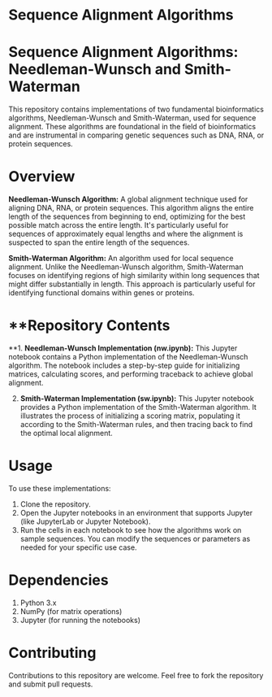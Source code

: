 # Sequence Alignment Algorithms

# **Sequence Alignment Algorithms: Needleman-Wunsch and Smith-Waterman**
This repository contains implementations of two fundamental bioinformatics algorithms, Needleman-Wunsch and Smith-Waterman, used for sequence alignment. These algorithms are foundational in the field of bioinformatics and are instrumental in comparing genetic sequences such as DNA, RNA, or protein sequences.

# **Overview**
**Needleman-Wunsch Algorithm:** A global alignment technique used for aligning DNA, RNA, or protein sequences. This algorithm aligns the entire length of the sequences from beginning to end, optimizing for the best possible match across the entire length. It's particularly useful for sequences of approximately equal lengths and where the alignment is suspected to span the entire length of the sequences.

**Smith-Waterman Algorithm:** An algorithm used for local sequence alignment. Unlike the Needleman-Wunsch algorithm, Smith-Waterman focuses on identifying regions of high similarity within long sequences that might differ substantially in length. This approach is particularly useful for identifying functional domains within genes or proteins.

# **Repository Contents
**1. **Needleman-Wunsch Implementation (nw.ipynb):** This Jupyter notebook contains a Python implementation of the Needleman-Wunsch algorithm. The notebook includes a step-by-step guide for initializing matrices, calculating scores, and performing traceback to achieve global alignment.

2. **Smith-Waterman Implementation (sw.ipynb):** This Jupyter notebook provides a Python implementation of the Smith-Waterman algorithm. It illustrates the process of initializing a scoring matrix, populating it according to the Smith-Waterman rules, and then tracing back to find the optimal local alignment.

# **Usage**
To use these implementations:

1. Clone the repository.
2. Open the Jupyter notebooks in an environment that supports Jupyter (like JupyterLab or Jupyter Notebook).
3. Run the cells in each notebook to see how the algorithms work on sample sequences. You can modify the sequences or parameters as needed for your specific use case.

   
# **Dependencies**
1. Python 3.x
2. NumPy (for matrix operations)
3. Jupyter (for running the notebooks)

# **Contributing**
Contributions to this repository are welcome. Feel free to fork the repository and submit pull requests.

